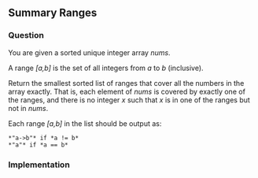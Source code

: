 ## Summary Ranges

### Question 

You are given a sorted unique integer array *nums*.

A range *[a,b]* is the set of all integers from *a* to *b* (inclusive).

Return the smallest sorted list of ranges that cover all the numbers in the array exactly. That is, each element of *nums* is covered by exactly one of the ranges, and there is no integer *x* such that *x* is in one of the ranges but not in *nums*.

Each range *[a,b]* in the list should be output as:

    *"a->b"* if *a != b*
    *"a"* if *a == b*

### Implementation

